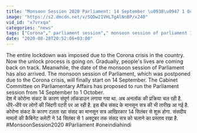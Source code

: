```yaml
---
title: "Monsoon Session 2020 Parliament: 14 September \u0938\u0947 1 October \u0924\u0915 \u0938\u0902\u0938\u0926 \u0915\u093e \u092e\u0949\u0928\u0938\u0942\u0928 \u0938\u0924\u094d\u0930 ! \u0935\u0928\u0907\u0902\u0921\u093f\u092f\u093e \u0939\u093f\u0902\u0926\u0940"
image: "https://s2.dmcdn.net/v/SQDw21VHLTgAlNnBP/x240"
vid_id: "x7vrxqa"
categories: "news"
tags: ["Corona"," parliament session"," monsoon session of parliament 14 september"]
date: "2020-08-28T20:52:06+03:00"
---
```

The entire lockdown was imposed due to the Corona crisis in the country. Now the unlock process is going on. Gradually, people's lives are coming back on track. Meanwhile, the date of the monsoon session of Parliament has also arrived. The monsoon session of Parliament, which was postponed due to the Corona crisis, will finally start on 14 September. The Cabinet Committee on Parliamentary Affairs has proposed to run the Parliament session from 14 September to 1 October.    <br>देश में कोरोना संकट के कारण संपूर्ण लॉकडाउन लगाया गया था. अब अनलॉक की प्रक्रिया चल रही है. धीरे-धीरे पर लोगों की जिंदगी पटरी पर आ रही है. इस बीच संसद के मानसून सत्र की भी तारीख आ गई है. कोरोना संकट के कारण टलता रहा संसद का मानसून सत्र आखिरकार 14 सितंबर से शुरू होगा. संसदीय मामलों की कैबिनेट कमेटी ने 14 सितंबर से 1 अक्टूबर तक संसद सत्र को चलाने का प्रस्ताव रखा है.    <br>#MonsoonSession2020  #Parliament #oneindiahindi
